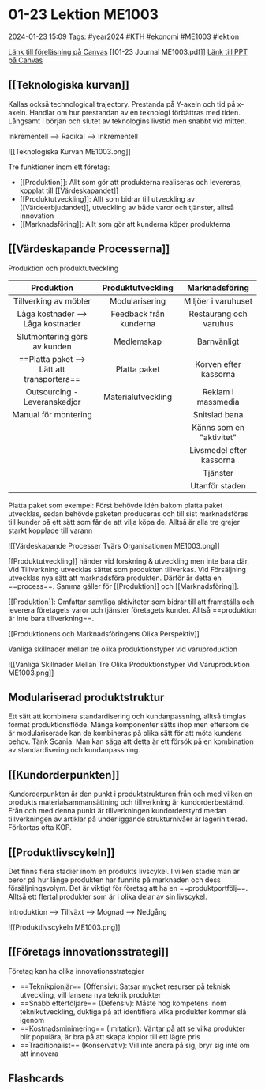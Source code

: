 # 01-23 Lektion ME1003

2024-01-23 15:09
Tags: #year2024 #KTH #ekonomi #ME1003 #lektion

[Länk till föreläsning på Canvas](https://kaf.canvas.kth.se/media/F4+De+va%CC%88rdeskapande+processerna+Produktion+och+Produktutveckling+P3+V22+SWE+2022-01-24+BK/0_k2rwr232/660304)
[[01-23 Journal ME1003.pdf]]
[Länk till PPT på Canvas](https://canvas.kth.se/courses/44986/files/folder/2.%20F%C3%B6rel%C3%A4sningar?preview=7547659)

## [[Teknologiska kurvan]]

Kallas också technological trajectory. Prestanda på Y-axeln och tid på x-axeln. Handlar om hur prestandan av en teknologi förbättras med tiden. Långsamt i början och slutet av teknologins livstid men snabbt vid mitten.

Inkrementell --> Radikal --> Inkrementell

![[Teknologiska Kurvan ME1003.png]]

Tre funktioner inom ett företag:

- [[Produktion]]: Allt som gör att produkterna realiseras och levereras, kopplat till [[Värdeskapandet]]
- [[Produktutveckling]]: Allt som bidrar till utveckling av [[Värdeerbjudandet]], utveckling av både varor och tjänster, alltså innovation
- [[Marknadsföring]]: Allt som gör att kunderna köper produkterna

## [[Värdeskapande Processerna]]

Produktion och produktutveckling

| Produktion | Produktutveckling | Marknadsföring |
| :--: | :--: | :--: |
| Tillverking av möbler | Modularisering | Miljöer i varuhuset |
| Låga kostnader --><br>Låga kostnader | Feedback från kunderna | Restaurang och varuhus |
| Slutmontering görs av kunden | Medlemskap | Barnvänligt |
| ==Platta paket --> Lätt att transportera== | Platta paket | Korven efter kassorna |
| Outsourcing -<br>Leveranskedjor | Materialutveckling | Reklam i massmedia |
| Manual för montering |  | Snitslad bana |
|  |  | Känns som en "aktivitet" |
|  |  | Livsmedel efter kassorna |
|  |  | Tjänster |
|  |  | Utanför staden |

Platta paket som exempel: Först behövde idén bakom platta paket utvecklas, sedan behövde paketen produceras och till sist marknadsföras till kunder på ett sätt som får de att vilja köpa de. Alltså är alla tre grejer starkt kopplade till varann

![[Värdeskapande Processer Tvärs Organisationen ME1003.png]]

[[Produktutveckling]] händer vid forskning & utveckling men inte bara där. Vid Tillverkning utvecklas sättet som produkten tillverkas. Vid Försäljning utvecklas nya sätt att marknadsföra produkten. Därför är detta en ==process==. Samma gäller för [[Produktion]] och [[Marknadsföring]].

[[Produktion]]: Omfattar samtliga aktiviteter som bidrar till att framställa och leverera företagets varor och tjänster företagets kunder. Alltså ==produktion är inte bara tillverkning==.

[[Produktionens och Marknadsföringens Olika Perspektiv]]

Vanliga skillnader mellan tre olika produktionstyper vid varuproduktion

![[Vanliga Skillnader Mellan Tre Olika Produktionstyper Vid Varuproduktion ME1003.png]]

## Modulariserad produktstruktur

Ett sätt att kombinera standardisering och kundanpassning, alltså timglas format produktionsflöde. Många komponenter sätts ihop men eftersom de är modulariserade kan de kombineras på olika sätt för att möta kundens behov. Tänk Scania. Man kan säga att detta är ett försök på en kombination av standardisering och kundanpassning.

## [[Kundorderpunkten]]

Kundorderpunkten är den punkt i produktstrukturen från och med vilken en produkts materialsammansättning och tillverkning är kundorderbestämd. Från och med denna punkt är tillverkningen kundorderstyrd medan tillverkningen av artiklar på underliggande strukturnivåer är lagerinitierad. Förkortas ofta KOP.

## [[Produktlivscykeln]]

Det finns flera stadier inom en produkts livscykel. I vilken stadie man är beror på hur länge produkten har funnits på marknaden och dess försäljningsvolym. Det är viktigt för företag att ha en ==produktportfölj==. Alltså ett flertal produkter som är i olika delar av sin livscykel.

Introduktion --> Tillväxt --> Mognad --> Nedgång

![[Produktlivscykeln ME1003.png]]

## [[Företags innovationsstrategi]]

Företag kan ha olika innovationsstrategier

- ==Teknikpionjär== (Offensiv): Satsar mycket resurser på teknisk utveckling, vill lansera nya teknik produkter
- ==Snabb efterföljare== (Defensiv): Måste hög kompetens inom teknikutveckling, duktiga på att identifiera vilka produkter kommer slå igenom
- ==Kostnadsminimering== (Imitation): Väntar på att se vilka produkter blir populära, är bra på att skapa kopior till ett lägre pris
- ==Traditionalist== (Konservativ): Vill inte ändra på sig, bryr sig inte om att innovera

## Flashcards
